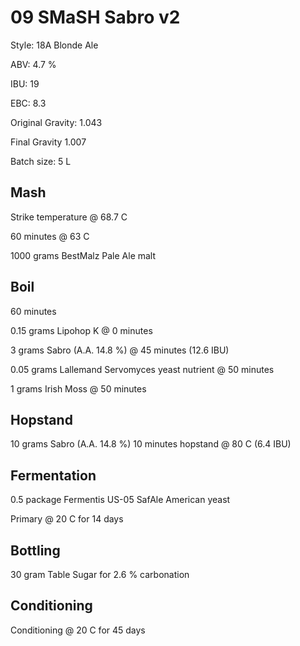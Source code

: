# 09 SMaSH Sabro v2

Style: 18A Blonde Ale

ABV: 4.7 %

IBU: 19

EBC: 8.3

Original Gravity: 1.043

Final Gravity 1.007

Batch size: 5 L

## Mash

Strike temperature @ 68.7 C

60 minutes @ 63 C

1000 grams BestMalz Pale Ale malt

## Boil

60 minutes

0.15 grams Lipohop K @ 0 minutes

3 grams Sabro (A.A. 14.8 %) @ 45 minutes (12.6 IBU)

0.05 grams Lallemand Servomyces yeast nutrient @ 50 minutes

1 grams Irish Moss @ 50 minutes

## Hopstand

10 grams Sabro (A.A. 14.8 %) 10 minutes hopstand @ 80 C (6.4 IBU)

## Fermentation

0.5 package Fermentis US-05 SafAle American yeast

Primary @ 20 C for 14 days

## Bottling

30 gram Table Sugar for 2.6 % carbonation

## Conditioning

Conditioning @ 20 C for 45 days
